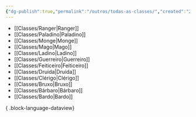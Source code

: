 ```yaml
---
{"dg-publish":true,"permalink":"/outros/todas-as-classes/","created":"2024-07-24T08:42:30.472-03:00"}
---
```



- [[Classes/Ranger\|Ranger]]
- [[Classes/Paladino\|Paladino]]
- [[Classes/Monge\|Monge]]
- [[Classes/Mago\|Mago]]
- [[Classes/Ladino\|Ladino]]
- [[Classes/Guerreiro\|Guerreiro]]
- [[Classes/Feiticeiro\|Feiticeiro]]
- [[Classes/Druida\|Druida]]
- [[Classes/Clérigo\|Clérigo]]
- [[Classes/Bruxo\|Bruxo]]
- [[Classes/Bárbaro\|Bárbaro]]
- [[Classes/Bardo\|Bardo]]

{ .block-language-dataview}